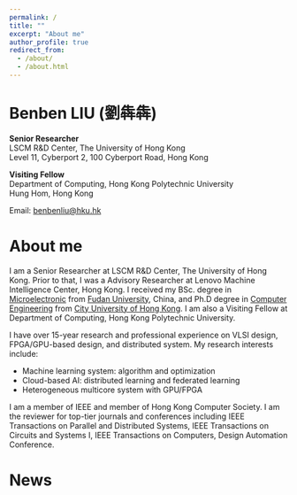 ```yaml
---
permalink: /
title: ""
excerpt: "About me"
author_profile: true
redirect_from: 
  - /about/
  - /about.html
---
```


Benben LIU (劉犇犇)
======
**Senior Researcher**  
LSCM R&D Center, The University of Hong Kong  
Level 11, Cyberport 2, 100 Cyberport Road, Hong Kong  

**Visiting Fellow**  
Department of Computing, Hong Kong Polytechnic University  
Hung Hom, Hong Kong  

Email: benbenliu@hku.hk

About me
======
I am a Senior Researcher at LSCM R&D Center, The University of Hong Kong. Prior to that, I was a Advisory Researcher at Lenovo Machine Intelligence Center, Hong Kong. I received my BSc. degree in [Microelectronic](https://sme.fudan.edu.cn/) from [Fudan University](https://www.fudan.edu.cn/), China, and Ph.D degree in [Computer Engineering](https://www.ee.cityu.edu.hk/) from [City University of Hong Kong](https://www.cityu.edu.hk/). I am also a Visiting Fellow at Department of Computing, Hong Kong Polytechnic University.

I have over 15-year research and professional experience on VLSI design, FPGA/GPU-based design, and distributed system. My research interests include:
* Machine learning system: algorithm and optimization
* Cloud-based AI: distributed learning and federated learning
* Heterogeneous multicore system with GPU/FPGA

I am a member of IEEE and member of Hong Kong Computer Society. I am the reviewer for top-tier journals and conferences including IEEE Transactions on Parallel and Distributed Systems, IEEE Transactions on Circuits and Systems I, IEEE Transactions on Computers, Design Automation Conference.

News
======

<script type='text/javascript' id='clustrmaps' src='//cdn.clustrmaps.com/map_v2.js?cl=ffffff&w=300&t=tt&d=lg9LaVmT9snAOyg6GL3Oc6oKtd9tf-sthTlyclM3198'></script>